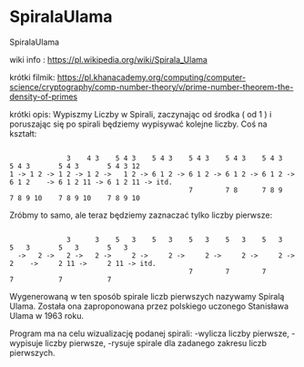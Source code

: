 # SpiralaUlama
SpiralaUlama

wiki info :
https://pl.wikipedia.org/wiki/Spirala_Ulama

krótki filmik:
https://pl.khanacademy.org/computing/computer-science/cryptography/comp-number-theory/v/prime-number-theorem-the-density-of-primes

krótki opis:
Wypiszmy Liczby w Spirali, zaczynając od środka ( od 1 ) i poruszając się po spirali będziemy wypisywać kolejne liczby.
Coś na kształt:
<pre><code>
              3    4 3    5 4 3    5 4 3    5 4 3    5 4 3    5 4 3    5 4 3       5 4 3       5 4 3 12
1 -> 1 2 -> 1 2 -> 1 2 ->   1 2 -> 6 1 2 -> 6 1 2 -> 6 1 2 -> 6 1 2 -> 6 1 2    -> 6 1 2 11 -> 6 1 2 11 -> itd.
                                            7        7 8      7 8 9    7 8 9 10    7 8 9 10    7 8 9 10
</code></pre>                                            
                                            
Zróbmy to samo, ale teraz będziemy zaznaczać tylko liczby pierwsze:
<pre><code>
              3      3    5   3    5   3    5   3    5   3    5   3    5   3       5   3       5   3   
  ->   2 ->   2 ->   2 ->     2 ->     2 ->     2 ->     2 ->     2 ->     2    ->     2 11 ->     2 11 -> itd.
                                            7        7        7        7           7           7       
</code></pre>
Wygenerowaną w ten sposób spirale liczb pierwszych nazywamy Spiralą Ulama.
Została ona zaproponowana przez polskiego uczonego Stanisława Ulama w 1963 roku.

Program ma na celu wizualizację podanej spirali:
-wylicza liczby pierwsze,
-wypisuje liczby pierwsze,
-rysuje spirale 
dla zadanego zakresu liczb pierwszych.
